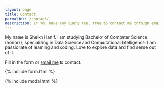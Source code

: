 ```yaml
---
layout: page
title: Contact
permalink: /contact/
description: If you have any query feel free to contact me through email or by filling the form.
---
```


My name is Sheikh Hanif. I am studying Bachelor of Computer Science (honors), specializing in Data Science and Computational Intelligence. I am passionate of learning and coding. Love to explore data and find sense out of it.

Fill in the form or [email me](mailto:{{site.email}}) to contact.

{% include form.html %}

{% include modal.html %}
